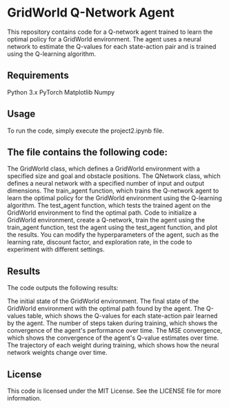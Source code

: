 

# GridWorld Q-Network Agent

This repository contains code for a Q-network agent trained to learn the optimal policy for a GridWorld environment. The agent uses a neural network to estimate the Q-values for each state-action pair and is trained using the Q-learning algorithm.

## Requirements

Python 3.x
PyTorch
Matplotlib
Numpy

## Usage

To run the code, simply execute the project2.ipynb file. 

## The file contains the following code:

The GridWorld class, which defines a GridWorld environment with a specified size and goal and obstacle positions.
The QNetwork class, which defines a neural network with a specified number of input and output dimensions.
The train_agent function, which trains the Q-network agent to learn the optimal policy for the GridWorld environment using the Q-learning algorithm.
The test_agent function, which tests the trained agent on the GridWorld environment to find the optimal path.
Code to initialize a GridWorld environment, create a Q-network, train the agent using the train_agent function, test the agent using the test_agent function, and plot the results.
You can modify the hyperparameters of the agent, such as the learning rate, discount factor, and exploration rate, in the code to experiment with different settings.

## Results

The code outputs the following results:

The initial state of the GridWorld environment.
The final state of the GridWorld environment with the optimal path found by the agent.
The Q-values table, which shows the Q-values for each state-action pair learned by the agent.
The number of steps taken during training, which shows the convergence of the agent's performance over time.
The MSE convergence, which shows the convergence of the agent's Q-value estimates over time.
The trajectory of each weight during training, which shows how the neural network weights change over time.


## License

This code is licensed under the MIT License. See the LICENSE file for more information.